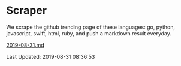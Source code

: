 # Scraper

We scrape the github trending page of these languages: go, python, javascript, swift, html, ruby, and push a markdown result everyday.

[2019-08-31.md](https://github.com/henson/Scraper/blob/master/2019-08-31.md)

Last Updated: 2019-08-31 08:36:53